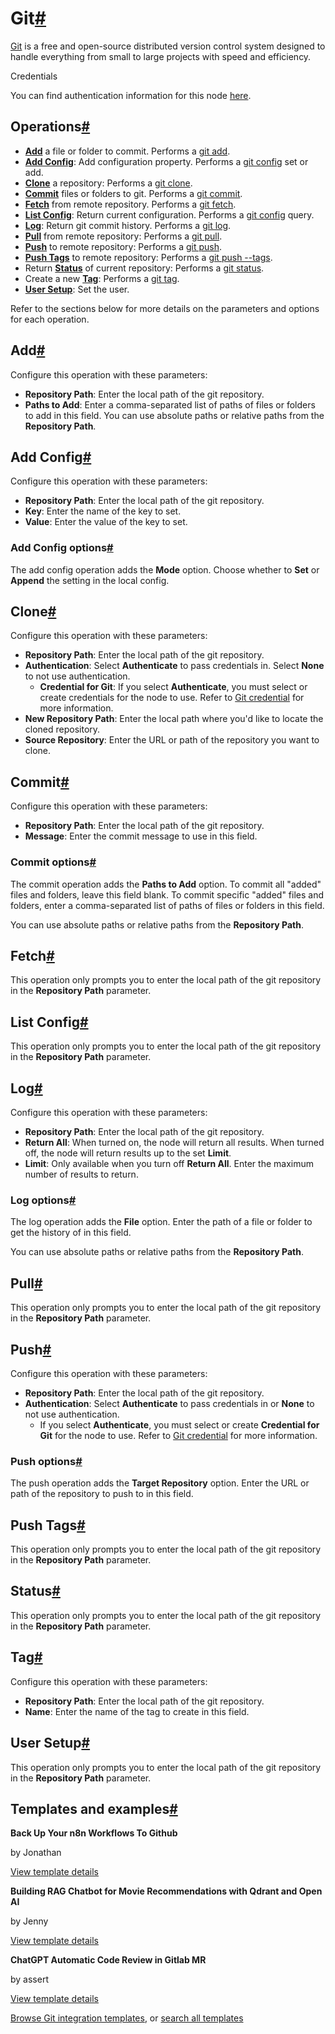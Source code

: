 [](https://github.com/n8n-io/n8n-docs/edit/main/docs/integrations/builtin/core-nodes/n8n-nodes-base.git.md "Edit this page")

# Git[#](#git "Permanent link")

[Git](https://git-scm.com/) is a free and open-source distributed version control system designed to handle everything from small to large projects with speed and efficiency.

Credentials

You can find authentication information for this node [here](../../credentials/git/).

## Operations[#](#operations "Permanent link")

*   [**Add**](#add) a file or folder to commit. Performs a [git add](https://git-scm.com/docs/git-add).
*   [**Add Config**](#add-config): Add configuration property. Performs a [git config](https://git-scm.com/docs/git-config) set or add.
*   [**Clone**](#clone) a repository: Performs a [git clone](https://git-scm.com/docs/git-clone).
*   [**Commit**](#commit) files or folders to git. Performs a [git commit](https://git-scm.com/docs/git-commit).
*   [**Fetch**](#fetch) from remote repository. Performs a [git fetch](https://git-scm.com/docs/git-fetch).
*   [**List Config**](#list-config): Return current configuration. Performs a [git config](https://git-scm.com/docs/git-config) query.
*   [**Log**](#log): Return git commit history. Performs a [git log](https://git-scm.com/docs/git-log).
*   [**Pull**](#pull) from remote repository: Performs a [git pull](https://git-scm.com/docs/git-pull).
*   [**Push**](#push) to remote repository: Performs a [git push](https://git-scm.com/docs/git-push).
*   [**Push Tags**](#push-tags) to remote repository: Performs a [git push --tags](https://git-scm.com/docs/git-push#Documentation/git-push.txt---tags).
*   Return [**Status**](#status) of current repository: Performs a [git status](https://git-scm.com/docs/git-status).
*   Create a new [**Tag**](#tag): Performs a [git tag](https://git-scm.com/docs/git-tag).
*   [**User Setup**](#user-setup): Set the user.

Refer to the sections below for more details on the parameters and options for each operation.

## Add[#](#add "Permanent link")

Configure this operation with these parameters:

*   **Repository Path**: Enter the local path of the git repository.
*   **Paths to Add**: Enter a comma-separated list of paths of files or folders to add in this field. You can use absolute paths or relative paths from the **Repository Path**.

## Add Config[#](#add-config "Permanent link")

Configure this operation with these parameters:

*   **Repository Path**: Enter the local path of the git repository.
*   **Key**: Enter the name of the key to set.
*   **Value**: Enter the value of the key to set.

### Add Config options[#](#add-config-options "Permanent link")

The add config operation adds the **Mode** option. Choose whether to **Set** or **Append** the setting in the local config.

## Clone[#](#clone "Permanent link")

Configure this operation with these parameters:

*   **Repository Path**: Enter the local path of the git repository.
*   **Authentication**: Select **Authenticate** to pass credentials in. Select **None** to not use authentication.
    *   **Credential for Git**: If you select **Authenticate**, you must select or create credentials for the node to use. Refer to [Git credential](../../credentials/git/) for more information.
*   **New Repository Path**: Enter the local path where you'd like to locate the cloned repository.
*   **Source Repository**: Enter the URL or path of the repository you want to clone.

## Commit[#](#commit "Permanent link")

Configure this operation with these parameters:

*   **Repository Path**: Enter the local path of the git repository.
*   **Message**: Enter the commit message to use in this field.

### Commit options[#](#commit-options "Permanent link")

The commit operation adds the **Paths to Add** option. To commit all "added" files and folders, leave this field blank. To commit specific "added" files and folders, enter a comma-separated list of paths of files or folders in this field.

You can use absolute paths or relative paths from the **Repository Path**.

## Fetch[#](#fetch "Permanent link")

This operation only prompts you to enter the local path of the git repository in the **Repository Path** parameter.

## List Config[#](#list-config "Permanent link")

This operation only prompts you to enter the local path of the git repository in the **Repository Path** parameter.

## Log[#](#log "Permanent link")

Configure this operation with these parameters:

*   **Repository Path**: Enter the local path of the git repository.
*   **Return All**: When turned on, the node will return all results. When turned off, the node will return results up to the set **Limit**.
*   **Limit**: Only available when you turn off **Return All**. Enter the maximum number of results to return.

### Log options[#](#log-options "Permanent link")

The log operation adds the **File** option. Enter the path of a file or folder to get the history of in this field.

You can use absolute paths or relative paths from the **Repository Path**.

## Pull[#](#pull "Permanent link")

This operation only prompts you to enter the local path of the git repository in the **Repository Path** parameter.

## Push[#](#push "Permanent link")

Configure this operation with these parameters:

*   **Repository Path**: Enter the local path of the git repository.
*   **Authentication**: Select **Authenticate** to pass credentials in or **None** to not use authentication.
    *   If you select **Authenticate**, you must select or create **Credential for Git** for the node to use. Refer to [Git credential](../../credentials/git/) for more information.

### Push options[#](#push-options "Permanent link")

The push operation adds the **Target Repository** option. Enter the URL or path of the repository to push to in this field.

## Push Tags[#](#push-tags "Permanent link")

This operation only prompts you to enter the local path of the git repository in the **Repository Path** parameter.

## Status[#](#status "Permanent link")

This operation only prompts you to enter the local path of the git repository in the **Repository Path** parameter.

## Tag[#](#tag "Permanent link")

Configure this operation with these parameters:

*   **Repository Path**: Enter the local path of the git repository.
*   **Name**: Enter the name of the tag to create in this field.

## User Setup[#](#user-setup "Permanent link")

This operation only prompts you to enter the local path of the git repository in the **Repository Path** parameter.

## Templates and examples[#](#templates-and-examples "Permanent link")

**Back Up Your n8n Workflows To Github**

by Jonathan

[View template details](https://n8n.io/workflows/1534-back-up-your-n8n-workflows-to-github/)

**Building RAG Chatbot for Movie Recommendations with Qdrant and Open AI**

by Jenny

[View template details](https://n8n.io/workflows/2440-building-rag-chatbot-for-movie-recommendations-with-qdrant-and-open-ai/)

**ChatGPT Automatic Code Review in Gitlab MR**

by assert

[View template details](https://n8n.io/workflows/2167-chatgpt-automatic-code-review-in-gitlab-mr/)

[Browse Git integration templates](https://n8n.io/integrations/git/), or [search all templates](https://n8n.io/workflows/)